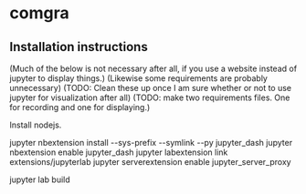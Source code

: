 # comgra


## Installation instructions

(Much of the below is not necessary after all, if you use a website instead of jupyter to display things.)
(Likewise some requirements are probably unnecessary)
(TODO: Clean these up once I am sure whether or not to use jupyter for visualization after all)
(TODO: make two requirements files. One for recording and one for displaying.)

Install nodejs.

jupyter nbextension install --sys-prefix --symlink --py jupyter_dash
jupyter nbextension enable jupyter_dash
jupyter labextension link extensions/jupyterlab
jupyter serverextension enable jupyter_server_proxy

jupyter lab build
